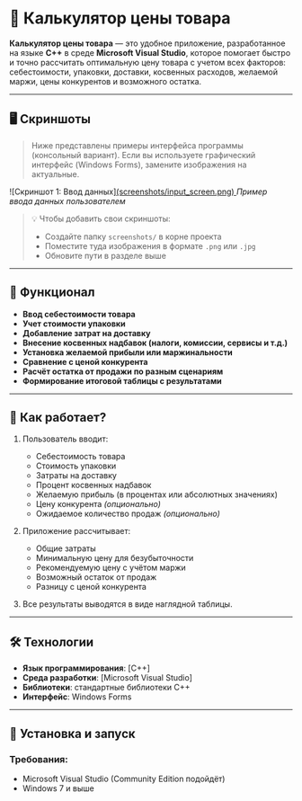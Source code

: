 # 🧮 Калькулятор цены товара

**Калькулятор цены товара** — это удобное приложение, разработанное на языке **C++** в среде **Microsoft Visual Studio**, которое помогает быстро и точно рассчитать оптимальную цену товара с учетом всех факторов: себестоимости, упаковки, доставки, косвенных расходов, желаемой маржи, цены конкурентов и возможного остатка.

---

## 🖥️ Скриншоты

> Ниже представлены примеры интерфейса программы (консольный вариант). Если вы используете графический интерфейс (Windows Forms), замените изображения на актуальные.

![Скриншот 1: Ввод данных][(screenshots/input_screen.png) ](https://github.com/Digital-Department-Vavilov-University/PricingCalculator/tree/main/screenshots) 
*Пример ввода данных пользователем*

> 💡 Чтобы добавить свои скриншоты:
> - Создайте папку `screenshots/` в корне проекта
> - Поместите туда изображения в формате `.png` или `.jpg`
> - Обновите пути в разделе выше

---

## 🔧 Функционал

- **Ввод себестоимости товара**
- **Учет стоимости упаковки**
- **Добавление затрат на доставку**
- **Внесение косвенных надбавок (налоги, комиссии, сервисы и т.д.)**
- **Установка желаемой прибыли или маржинальности**
- **Сравнение с ценой конкурента**
- **Расчёт остатка от продажи по разным сценариям**
- **Формирование итоговой таблицы с результатами**

---

## 📐 Как работает?

1. Пользователь вводит:
   - Себестоимость товара
   - Стоимость упаковки
   - Затраты на доставку
   - Процент косвенных надбавок
   - Желаемую прибыль (в процентах или абсолютных значениях)
   - Цену конкурента *(опционально)*
   - Ожидаемое количество продаж *(опционально)*

2. Приложение рассчитывает:
   - Общие затраты
   - Минимальную цену для безубыточности
   - Рекомендуемую цену с учётом маржи
   - Возможный остаток от продаж
   - Разницу с ценой конкурента

3. Все результаты выводятся в виде наглядной таблицы.

---

## 🛠️ Технологии

- **Язык программирования**: [C++]
- **Среда разработки**: [Microsoft Visual Studio]
- **Библиотеки**: стандартные библиотеки C++
- **Интерфейс**: Windows Forms

---

## 🚀 Установка и запуск

### Требования:
- Microsoft Visual Studio (Community Edition подойдёт)
- Windows 7 и выше
